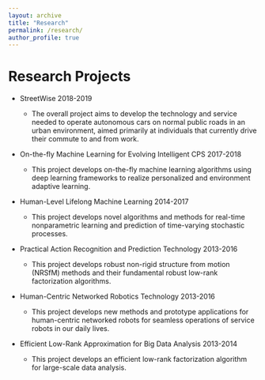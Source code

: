 ```yaml
---
layout: archive
title: "Research"
permalink: /research/
author_profile: true
---
```


Research Projects
=====
* StreetWise 2018-2019
  * The overall project aims to develop the technology and service needed to operate
  autonomous cars on normal public roads in an urban environment, aimed primarily
  at individuals that currently drive their commute to and from work.
  
* On-the-fly Machine Learning for Evolving Intelligent CPS 2017-2018
  * This project develops on-the-fly machine learning algorithms using deep learning
  frameworks to realize personalized and environment adaptive learning.

* Human-Level Lifelong Machine Learning 2014-2017
  * This project develops novel algorithms and methods for real-time nonparametric
  learning and prediction of time-varying stochastic processes.
 
* Practical Action Recognition and Prediction Technology 2013-2016
  * This project develops robust non-rigid structure from motion (NRSfM) methods and
  their fundamental robust low-rank factorization algorithms.
 
* Human-Centric Networked Robotics Technology 2013-2016
  * This project develops new methods and prototype applications for human-centric
  networked robots for seamless operations of service robots in our daily lives.
 
* Efficient Low-Rank Approximation for Big Data Analysis 2013-2014
  * This project develops an efficient low-rank factorization algorithm for large-scale
  data analysis.
